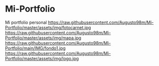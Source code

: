 # Mi-Portfolio
Mi portfolio personal
https://raw.githubusercontent.com/Augusto98m/Mi-Portfolio/master/assets/img/fotocarnet.jpg
https://raw.githubusercontent.com/Augusto98m/Mi-Portfolio/master/assets/img/mapa.jpg
https://raw.githubusercontent.com/Augusto98m/Mi-Portfolio/main/IMG/fondo1.jpg
https://raw.githubusercontent.com/Augusto98m/Mi-Portfolio/master/assets/img/logo.jpg
